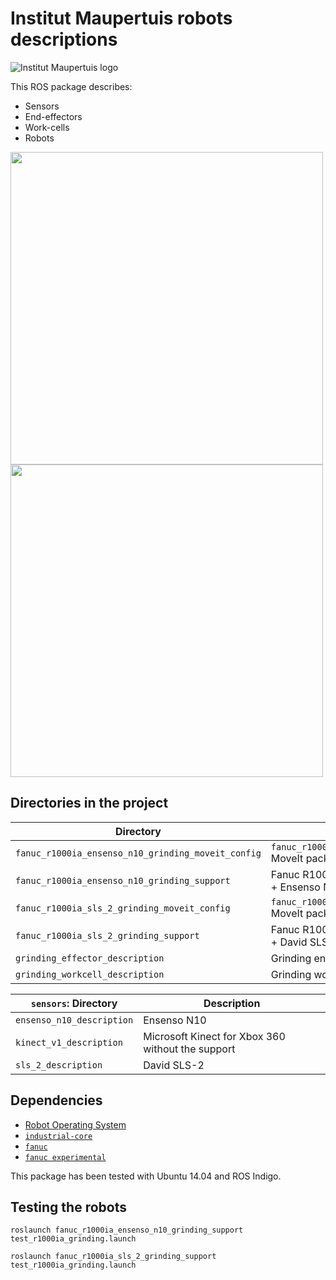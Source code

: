 # Institut Maupertuis robots descriptions

![Institut Maupertuis logo](https://avatars1.githubusercontent.com/u/12760694?v=3&s=200)

This ROS package describes:
- Sensors
- End-effectors
- Work-cells
- Robots

<img src="https://raw.githubusercontent.com/InstitutMaupertuis/institut_maupertuis_robots_descriptions/indigo-devel/fanuc_r1000ia_sls_2_grinding_support/r1000ia_grinding.png" align="center" height="500">

<img src="https://raw.githubusercontent.com/InstitutMaupertuis/institut_maupertuis_robots_descriptions/indigo-devel/fanuc_r1000ia_ensenso_n10_grinding_support/r1000ia_grinding.png" align="center" height="500">

Directories in the project
--------------------------

| Directory  | Description
------------ | -----------
`fanuc_r1000ia_ensenso_n10_grinding_moveit_config` | `fanuc_r1000ia_ensenso_n10_grinding_support` MoveIt package
`fanuc_r1000ia_ensenso_n10_grinding_support` | Fanuc R1000iA80f + Grinding end-effector + Ensenso N10 + grinding work-cell
`fanuc_r1000ia_sls_2_grinding_moveit_config` | `fanuc_r1000ia_sls_2_grinding_support` MoveIt package
`fanuc_r1000ia_sls_2_grinding_support` | Fanuc R1000iA80f + Grinding end-effector + David SLS-2 + grinding work-cell
`grinding_effector_description` | Grinding end-effector
`grinding_workcell_description` | Grinding work-cell

| `sensors`: Directory  | Description
--------------------- | -----------
`ensenso_n10_description` | Ensenso N10
`kinect_v1_description` | Microsoft Kinect for Xbox 360 without the support
`sls_2_description` | David SLS-2

Dependencies
------------
- [Robot Operating System](http://wiki.ros.org/ROS/Installation)
- [`industrial-core`](https://github.com/ros-industrial/industrial_core)
- [`fanuc`](https://github.com/ros-industrial/fanuc)
- [`fanuc experimental`](https://github.com/ros-industrial/fanuc_experimental)

This package has been tested with Ubuntu 14.04 and ROS Indigo.

Testing the robots
------------------

`roslaunch fanuc_r1000ia_ensenso_n10_grinding_support test_r1000ia_grinding.launch`

`roslaunch fanuc_r1000ia_sls_2_grinding_support test_r1000ia_grinding.launch`
